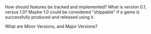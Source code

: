 How should features be tracked and implemented?
What is version 0.1, versus 1.0?
Maybe 1.0 could be considered "shippable" if a game is successfully produced and released using it.

What are Minor Versions, and Major Versions?